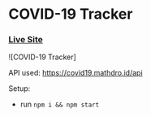 # COVID-19 Tracker

### [Live Site](https://covid-19trackersmiley.netlify.app)

![COVID-19 Tracker]

API used: https://covid19.mathdro.id/api

Setup:
- run ```npm i && npm start```
